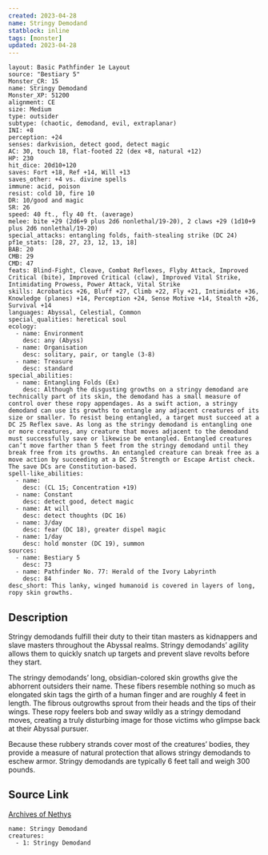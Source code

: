 ```yaml
---
created: 2023-04-28
name: Stringy Demodand
statblock: inline
tags: [monster]
updated: 2023-04-28
---
```

```statblock
layout: Basic Pathfinder 1e Layout
source: "Bestiary 5"
Monster_CR: 15
name: Stringy Demodand
Monster_XP: 51200
alignment: CE
size: Medium
type: outsider
subtype: (chaotic, demodand, evil, extraplanar)
INI: +8
perception: +24
senses: darkvision, detect good, detect magic
AC: 30, touch 18, flat-footed 22 (dex +8, natural +12)
HP: 230
hit_dice: 20d10+120
saves: Fort +18, Ref +14, Will +13
saves_other: +4 vs. divine spells
immune: acid, poison
resist: cold 10, fire 10
DR: 10/good and magic
SR: 26
speed: 40 ft., fly 40 ft. (average)
melee: bite +29 (2d6+9 plus 2d6 nonlethal/19-20), 2 claws +29 (1d10+9 plus 2d6 nonlethal/19-20)
special_attacks: entangling folds, faith-stealing strike (DC 24)
pf1e_stats: [28, 27, 23, 12, 13, 18]
BAB: 20
CMB: 29
CMD: 47
feats: Blind-Fight, Cleave, Combat Reflexes, Flyby Attack, Improved Critical (bite), Improved Critical (claw), Improved Vital Strike, Intimidating Prowess, Power Attack, Vital Strike
skills: Acrobatics +26, Bluff +27, Climb +22, Fly +21, Intimidate +36, Knowledge (planes) +14, Perception +24, Sense Motive +14, Stealth +26, Survival +14
languages: Abyssal, Celestial, Common
special_qualities: heretical soul
ecology:
  - name: Environment
    desc: any (Abyss)
  - name: Organisation
    desc: solitary, pair, or tangle (3-8)
  - name: Treasure
    desc: standard
special_abilities:
  - name: Entangling Folds (Ex)
    desc: Although the disgusting growths on a stringy demodand are technically part of its skin, the demodand has a small measure of control over these ropy appendages. As a swift action, a stringy demodand can use its growths to entangle any adjacent creatures of its size or smaller. To resist being entangled, a target must succeed at a DC 25 Reflex save. As long as the stringy demodand is entangling one or more creatures, any creature that moves adjacent to the demodand must successfully save or likewise be entangled. Entangled creatures can’t move farther than 5 feet from the stringy demodand until they break free from its growths. An entangled creature can break free as a move action by succeeding at a DC 25 Strength or Escape Artist check. The save DCs are Constitution-based.
spell-like_abilities:
  - name:
    desc: (CL 15; Concentration +19)
  - name: Constant
    desc: detect good, detect magic
  - name: At will
    desc: detect thoughts (DC 16)
  - name: 3/day
    desc: fear (DC 18), greater dispel magic
  - name: 1/day
    desc: hold monster (DC 19), summon
sources:
  - name: Bestiary 5
    desc: 73
  - name: Pathfinder No. 77: Herald of the Ivory Labyrinth
    desc: 84
desc_short: This lanky, winged humanoid is covered in layers of long, ropy skin growths.
```
## Description
Stringy demodands fulfill their duty to their titan masters as kidnappers and slave masters throughout the Abyssal realms. Stringy demodands’ agility allows them to quickly snatch up targets and prevent slave revolts before they start.

The stringy demodands’ long, obsidian-colored skin growths give the abhorrent outsiders their name. These fibers resemble nothing so much as elongated skin tags the girth of a human finger and are roughly 4 feet in length. The fibrous outgrowths sprout from their heads and the tips of their wings. These ropy feelers bob and sway wildly as a stringy demodand moves, creating a truly disturbing image for those victims who glimpse back at their Abyssal pursuer.

Because these rubbery strands cover most of the creatures’ bodies, they provide a measure of natural protection that allows stringy demodands to eschew armor. Stringy demodands are typically 6 feet tall and weigh 300 pounds.
## Source Link
[Archives of Nethys](https://aonprd.com/MonsterDisplay.aspx?ItemName=Stringy%20Demodand)
```encounter-table
name: Stringy Demodand
creatures:
  - 1: Stringy Demodand
```
